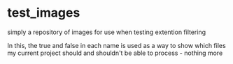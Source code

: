 # test_images
simply a repository of images for use when testing extention filtering

In this, the true and false in each name is used as a way to show which files my current project should and shouldn't be able to process - nothing more
